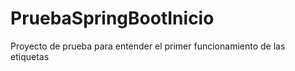 # PruebaSpringBootInicio
 Proyecto de prueba para entender el primer funcionamiento de las etiquetas
